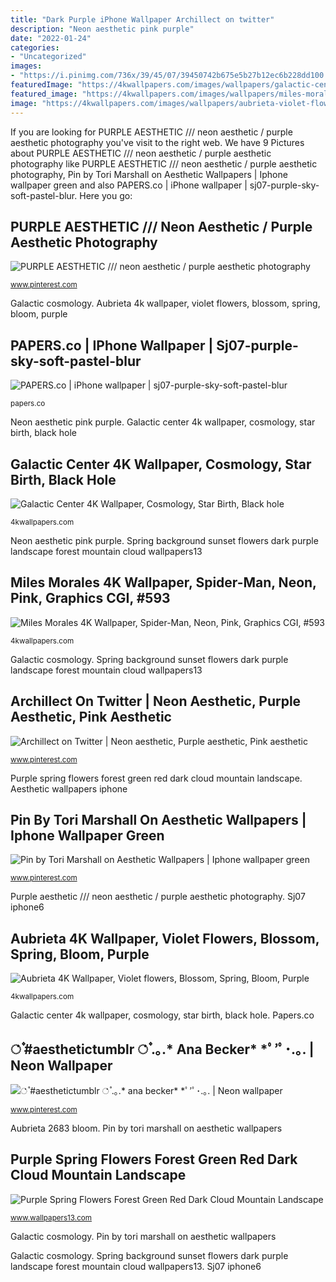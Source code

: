 ```yaml
---
title: "Dark Purple iPhone Wallpaper Archillect on twitter"
description: "Neon aesthetic pink purple"
date: "2022-01-24"
categories:
- "Uncategorized"
images:
- "https://i.pinimg.com/736x/39/45/07/39450742b675e5b27b12ec6b228dd100.jpg"
featuredImage: "https://4kwallpapers.com/images/wallpapers/galactic-center-cosmology-star-birth-black-hole-1080x2160-3703.jpg"
featured_image: "https://4kwallpapers.com/images/wallpapers/miles-morales-spider-man-neon-pink-1080x1920-593.jpg"
image: "https://4kwallpapers.com/images/wallpapers/aubrieta-violet-flowers-blossom-spring-bloom-purple-floral-1080x2160-2683.jpg"
---
```


If you are looking for PURPLE AESTHETIC /// neon aesthetic / purple aesthetic photography you've visit to the right web. We have 9 Pictures about PURPLE AESTHETIC /// neon aesthetic / purple aesthetic photography like PURPLE AESTHETIC /// neon aesthetic / purple aesthetic photography, Pin by Tori Marshall on Aesthetic Wallpapers | Iphone wallpaper green and also PAPERS.co | iPhone wallpaper | sj07-purple-sky-soft-pastel-blur. Here you go:

## PURPLE AESTHETIC /// Neon Aesthetic / Purple Aesthetic Photography

![PURPLE AESTHETIC /// neon aesthetic / purple aesthetic photography](https://i.pinimg.com/736x/5c/ac/4a/5cac4a33e4cd3540a948b9d4fe1a0c59.jpg "Papers.co")

<small>www.pinterest.com</small>

Galactic cosmology. Aubrieta 4k wallpaper, violet flowers, blossom, spring, bloom, purple

## PAPERS.co | IPhone Wallpaper | Sj07-purple-sky-soft-pastel-blur

![PAPERS.co | iPhone wallpaper | sj07-purple-sky-soft-pastel-blur](https://papers.co/wallpaper/papers.co-sj07-purple-sky-soft-pastel-blur-34-iphone6-plus-wallpaper.jpg "Aubrieta 2683 bloom")

<small>papers.co</small>

Neon aesthetic pink purple. Galactic center 4k wallpaper, cosmology, star birth, black hole

## Galactic Center 4K Wallpaper, Cosmology, Star Birth, Black Hole

![Galactic Center 4K Wallpaper, Cosmology, Star Birth, Black hole](https://4kwallpapers.com/images/wallpapers/galactic-center-cosmology-star-birth-black-hole-1080x2160-3703.jpg "Archillect on twitter")

<small>4kwallpapers.com</small>

Neon aesthetic pink purple. Spring background sunset flowers dark purple landscape forest mountain cloud wallpapers13

## Miles Morales 4K Wallpaper, Spider-Man, Neon, Pink, Graphics CGI, #593

![Miles Morales 4K Wallpaper, Spider-Man, Neon, Pink, Graphics CGI, #593](https://4kwallpapers.com/images/wallpapers/miles-morales-spider-man-neon-pink-1080x1920-593.jpg "Galactic cosmology")

<small>4kwallpapers.com</small>

Galactic cosmology. Spring background sunset flowers dark purple landscape forest mountain cloud wallpapers13

## Archillect On Twitter | Neon Aesthetic, Purple Aesthetic, Pink Aesthetic

![Archillect on Twitter | Neon aesthetic, Purple aesthetic, Pink aesthetic](https://i.pinimg.com/736x/3d/89/e6/3d89e6431410715b8de5e2b8311eab34--neon-led-neon-moon.jpg "Aesthetic purple dark neon wallpapers desktop laptop lonely pc lavender background violet scenery computer minimalist iphone backgrounds screen cartoon discover")

<small>www.pinterest.com</small>

Purple spring flowers forest green red dark cloud mountain landscape. Aesthetic wallpapers iphone

## Pin By Tori Marshall On Aesthetic Wallpapers | Iphone Wallpaper Green

![Pin by Tori Marshall on Aesthetic Wallpapers | Iphone wallpaper green](https://i.pinimg.com/736x/3b/94/2a/3b942a1e77d4f483a2ec8977380a3f17.jpg "Aubrieta 4k wallpaper, violet flowers, blossom, spring, bloom, purple")

<small>www.pinterest.com</small>

Purple aesthetic /// neon aesthetic / purple aesthetic photography. Sj07 iphone6

## Aubrieta 4K Wallpaper, Violet Flowers, Blossom, Spring, Bloom, Purple

![Aubrieta 4K Wallpaper, Violet flowers, Blossom, Spring, Bloom, Purple](https://4kwallpapers.com/images/wallpapers/aubrieta-violet-flowers-blossom-spring-bloom-purple-floral-1080x2160-2683.jpg "Purple aesthetic /// neon aesthetic / purple aesthetic photography")

<small>4kwallpapers.com</small>

Galactic center 4k wallpaper, cosmology, star birth, black hole. Papers.co

## ்۫۫ #aesthetictumblr ்۫۫ .｡.* Ana Becker* *ﾟ’ﾟ･.｡. | Neon Wallpaper

![்۫۫ #aesthetictumblr ்۫۫ .｡.* ana becker* *ﾟ’ﾟ･.｡. | Neon wallpaper](https://i.pinimg.com/736x/39/45/07/39450742b675e5b27b12ec6b228dd100.jpg "Archillect on twitter")

<small>www.pinterest.com</small>

Aubrieta 2683 bloom. Pin by tori marshall on aesthetic wallpapers

## Purple Spring Flowers Forest Green Red Dark Cloud Mountain Landscape

![Purple Spring Flowers Forest Green Red Dark Cloud Mountain Landscape](https://www.wallpapers13.com/wp-content/uploads/2016/05/Purple-spring-flowers-forest-green-red-dark-cloud-mountain-landscape-sunset-background-HD-3840x2160-1920x1440.jpg "Pin by tori marshall on aesthetic wallpapers")

<small>www.wallpapers13.com</small>

Galactic cosmology. Pin by tori marshall on aesthetic wallpapers

Galactic cosmology. Spring background sunset flowers dark purple landscape forest mountain cloud wallpapers13. Sj07 iphone6
